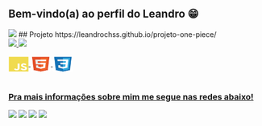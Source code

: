 ## Bem-vindo(a) ao perfil do Leandro 😁
<img height="100em" src="https://cdn.jsdelivr.net/gh/devicons/devicon/icons/jenkins/jenkins-original.svg" />
## Projeto https://leandrochss.github.io/projeto-one-piece/
 <div>
   <a href="https://github.com/leandrochss">
   <img height="180em" src="https://github-readme-stats.vercel.app/api?username=devemdobro&show_icons=true&theme=tokyonight&include_all_commits=true&count_private=true"/>
   <img height="180em" src="https://github-readme-stats.vercel.app/api/top-langs/?username=devemdobro&layout=compact&langs_count=6&theme=tokyonight"/>
</div>
    
<div style="display: inline_block"><br>
  <img align="center" alt="Js" height="30" width="40" src="https://raw.githubusercontent.com/devicons/devicon/master/icons/javascript/javascript-plain.svg">
  <img align="center" alt="HTML" height="30" width="40" src="https://raw.githubusercontent.com/devicons/devicon/master/icons/html5/html5-original.svg">
  <img align="center" alt="CSS" height="30" width="40" src="https://raw.githubusercontent.com/devicons/devicon/master/icons/css3/css3-original.svg">
</div>
 
<br>
 
### Pra mais informações sobre mim me segue  nas redes abaixo!
 
<div> 
 <a href="https://www.instagram.com/leandro_chaves08/" target="_blank"><img src="https://img.shields.io/badge/-Instagram-%23E4405F?style=for-the-badge&logo=instagram&logoColor=white" target="_blank"></a>
 <a href="https://discord.gg/PSMgtFTs" target="_blank"><img src="https://img.shields.io/badge/Discord-7289DA?style=for-the-badge&logo=discord&logoColor=white" target="_blank"></a> 
  <a href = "https://leandrochss.github.io/projeto-one-piece/"><img src="https://uploaddeimagens.com.br/imagens/YEHmeuk" target="_blank"></a>
  <a href="https://www.linkedin.com/in/leandro-chaves-659557272/" target="_blank"><img src="https://img.shields.io/badge/-LinkedIn-%230077B5?style=for-the-badge&logo=linkedin&logoColor=white" target="_blank"></a>
</div>
